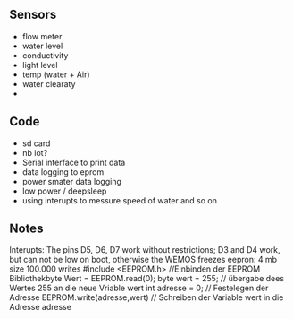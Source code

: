 ## Sensors
-  flow meter
-  water level
-  conductivity
-  light level
-  temp (water + Air)
-  water clearaty
-  

## Code 
-  sd card
-  nb iot?
-  Serial interface to print data
-  data logging to eprom
-  power smater data logging
-  low power / deepsleep
-  using interupts to messure speed of water and so on



## Notes
Interupts: The pins D5, D6, D7 work without restrictions; D3 and D4 work, but can not be low on boot, otherwise the WEMOS freezes
eepron: 4 mb size 100.000 writes 
        #include <EEPROM.h> //Einbinden der EEPROM Bibliothekbyte Wert = EEPROM.read(0);
        byte wert = 255;            // übergabe dees Wertes 255 an die neue Vriable wert
        int adresse = 0;            // Festelegen der Adresse
        EEPROM.write(adresse,wert)  // Schreiben der Variable wert in die Adresse adresse



